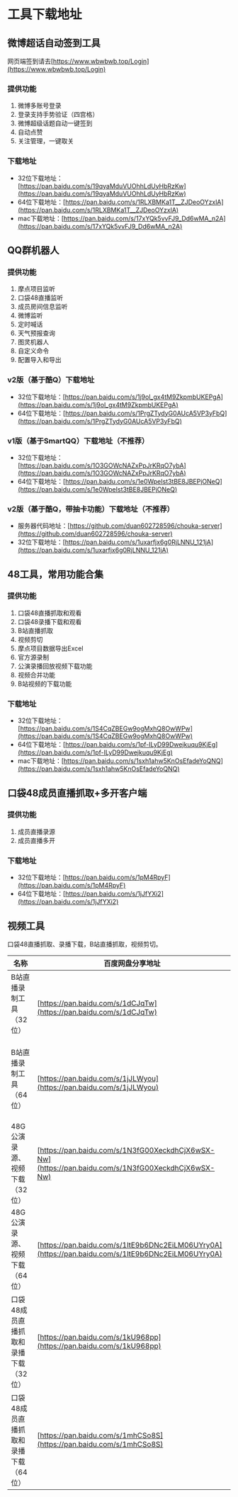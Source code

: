 # 工具下载地址

## 微博超话自动签到工具
网页端签到请去[https://www.wbwbwb.top/Login](https://www.wbwbwb.top/Login)
### 提供功能
1. 微博多账号登录   
2. 登录支持手势验证（四宫格）   
3. 微博超级话题自动一键签到   
4. 自动点赞
5. 关注管理，一键取关
### 下载地址
* 32位下载地址：[https://pan.baidu.com/s/19qyaMduVUOhhLdUyHbRzKw](https://pan.baidu.com/s/19qyaMduVUOhhLdUyHbRzKw)
* 64位下载地址：[https://pan.baidu.com/s/1RLXBMKa1T__ZJDeoOYzxlA](https://pan.baidu.com/s/1RLXBMKa1T__ZJDeoOYzxlA)
* mac下载地址：[https://pan.baidu.com/s/17xYQk5vvFJ9_Dd6wMA_n2A](https://pan.baidu.com/s/17xYQk5vvFJ9_Dd6wMA_n2A)

## QQ群机器人
### 提供功能
1. 摩点项目监听   
2. 口袋48直播监听   
3. 成员房间信息监听   
4. 微博监听   
5. 定时喊话   
6. 天气预报查询   
7. 图灵机器人   
8. 自定义命令   
9. 配置导入和导出
### v2版（基于酷Q）下载地址
* 32位下载地址：[https://pan.baidu.com/s/1j9ol_gx4tM9ZkpmbUKEPgA](https://pan.baidu.com/s/1j9ol_gx4tM9ZkpmbUKEPgA)
* 64位下载地址：[https://pan.baidu.com/s/1PrgZTydyG0AUcA5VP3yFbQ](https://pan.baidu.com/s/1PrgZTydyG0AUcA5VP3yFbQ)
### v1版（基于SmartQQ）下载地址（不推荐）
* 32位下载地址：[https://pan.baidu.com/s/1O3GOWcNAZxPpJrKRqO7ybA](https://pan.baidu.com/s/1O3GOWcNAZxPpJrKRqO7ybA)
* 64位下载地址：[https://pan.baidu.com/s/1e0WpeIst3tBE8JBEPjONeQ](https://pan.baidu.com/s/1e0WpeIst3tBE8JBEPjONeQ)
### v2版（基于酷Q，带抽卡功能）下载地址（不推荐）
* 服务器代码地址：[https://github.com/duan602728596/chouka-server](https://github.com/duan602728596/chouka-server)
* 32位下载地址：[https://pan.baidu.com/s/1uxarfjx6g0RjLNNU_121jA](https://pan.baidu.com/s/1uxarfjx6g0RjLNNU_121jA)

## 48工具，常用功能合集
### 提供功能
1. 口袋48直播抓取和观看   
2. 口袋48录播下载和观看   
3. B站直播抓取   
4. 视频剪切   
5. 摩点项目数据导出Excel   
6. 官方源录制   
7. 公演录播回放视频下载功能   
8. 视频合并功能   
9. B站视频的下载功能
### 下载地址
* 32位下载地址：[https://pan.baidu.com/s/1S4CqZBEGw9ogMxhQ8OwWPw](https://pan.baidu.com/s/1S4CqZBEGw9ogMxhQ8OwWPw)
* 64位下载地址：[https://pan.baidu.com/s/1pf-ILyD99Dwejkuqu9KjEg](https://pan.baidu.com/s/1pf-ILyD99Dwejkuqu9KjEg)
* mac下载地址：[https://pan.baidu.com/s/1sxh1ahw5KnOsEfadeYoQNQ](https://pan.baidu.com/s/1sxh1ahw5KnOsEfadeYoQNQ)

## 口袋48成员直播抓取+多开客户端
### 提供功能
1. 成员直播录源   
2. 成员直播多开
### 下载地址
* 32位下载地址：[https://pan.baidu.com/s/1pM4RpyF](https://pan.baidu.com/s/1pM4RpyF)
* 64位下载地址：[https://pan.baidu.com/s/1jJfYXi2](https://pan.baidu.com/s/1jJfYXi2)

## 视频工具
口袋48直播抓取、录播下载，B站直播抓取，视频剪切。

| 名称 | 百度网盘分享地址 |
| ---  | --- |
| B站直播录制工具（32位）               | [https://pan.baidu.com/s/1dCJqTw](https://pan.baidu.com/s/1dCJqTw) |
| B站直播录制工具（64位）               | [https://pan.baidu.com/s/1jJLWyou](https://pan.baidu.com/s/1jJLWyou) |
| 48G公演录源、视频下载（32位）         | [https://pan.baidu.com/s/1N3fG00XeckdhCjX6wSX-Nw](https://pan.baidu.com/s/1N3fG00XeckdhCjX6wSX-Nw) |
| 48G公演录源、视频下载（64位）         | [https://pan.baidu.com/s/1ltE9b6DNc2EiLM06UYry0A](https://pan.baidu.com/s/1ltE9b6DNc2EiLM06UYry0A) |
| 口袋48成员直播抓取和录播下载 （32位） | [https://pan.baidu.com/s/1kU968pp](https://pan.baidu.com/s/1kU968pp) |
| 口袋48成员直播抓取和录播下载 （64位） | [https://pan.baidu.com/s/1mhCSo8S](https://pan.baidu.com/s/1mhCSo8S) |
